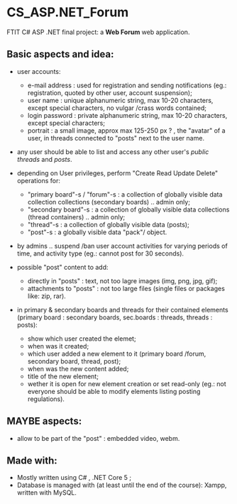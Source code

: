 # CS_ASP.NET_Forum
FTIT C# ASP .NET final project: a __Web Forum__ web application.

## Basic aspects and idea:
* user accounts:
  - e-mail address : used for registration and sending notifications (eg.: registration, quoted by other user, account suspension);
  - user name : unique alphanumeric string, max 10-20 characters, except special characters, no vulgar /crass words contained;
  - login password : private alphanumeric string, max 10-20 characters, except special characters;
  - portrait : a small image, approx max 125-250 px ? , the "avatar" of a user, in threads connected to "posts" next to the user name.

* any user should be able to list and access any other user's _public threads_ and _posts_.

* depending on User privileges, perform "Create Read Update Delete" operations for:
  - "primary board"-s / "forum"-s : a collection of globally visible data collection collections (secondary boards) .. admin only;
  - "secondary board"-s : a collection of globally visible data collections (thread containers) .. admin only;
  - "thread"-s : a collection of globally visible data (posts);
  - "post"-s : a globally visible data "pack"/ object.

* by admins .. suspend /ban user account activities for varying periods of time, and activity type (eg.: cannot post for 30 seconds).

* possible "post" content to add:
  - directly in "posts" : text, not too lagre images (img, png, jpg, gif);
  - attachments to "posts" : not too large files (single files or packages like: zip, rar).

* in primary & secondary boards and threads for their contained elements (primary board : secondary boards, sec.boards : threads, threads : posts):
  - show which user created the elemet;
  - when was it created;
  - which user added a new element to it (primary board /forum, secondary board, thread, post);
  - when was the new content added;
  - title of the new element;
  - wether it is open for new element creation or set read-only (eg.: not everyone should be able to modify elements listing posting regulations).

## MAYBE aspects:
* allow to be part of the "post" : embedded video, webm.

## Made with:
* Mostly written using C# , .NET Core 5 ;
* Database is managed with (at least until the end of the course): Xampp, written with MySQL.
